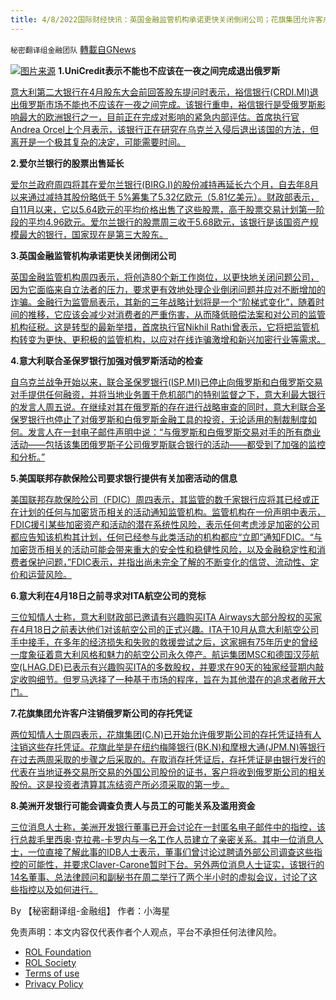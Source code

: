 ```yaml
---
title: 4/8/2022国际财经快讯：英国金融监管机构承诺更快关闭倒闭公司；花旗集团允许客户注销俄罗斯公司的存托凭证
---
```

`秘密翻译组金融团队` [轉載自GNews](https://gnews.org/zh-hans/2311119/)

![](https://assets.gnews.org/wp-content/uploads/2022/04/图片1-36.png)[图片来源](https://www.reuters.com/)
**1.UniCredit表示不能也不应该在一夜之间完成退出俄罗斯**

[意大利第二大银行在4月股东大会前回答股东提问时表示，裕信银行(CRDI.MI)退出俄罗斯市场不能也不应该在一夜之间完成。该银行重申，裕信银行是受俄罗斯影响最大的欧洲银行之一，目前正在完成对影响的紧急内部评估。首席执行官Andrea Orcel上个月表示，该银行正在研究在乌克兰入侵后退出该国的方法，但离开是一个极其复杂的决定，可能需要时间。](https://www.reuters.com/business/finance/unicredit-says-exit-russia-cannot-should-not-be-done-overnight-document-2022-04-07/)

**2.爱尔兰银行的股票出售延长**

[爱尔兰政府周四将其在爱尔兰银行(BIRG.I)的股份减持再延长六个月，自去年8月以来通过减持其股份略低于 5%筹集了5.32亿欧元（5.81亿美元）。财政部表示，自11月以来，它以5.64欧元的平均价格出售了这些股票，高于股票交易计划第一阶段的平均4.96欧元。爱尔兰银行的股票周三收于5.68欧元，该银行是该国资产规模最大的银行，国家现在是第三大股东。](https://www.reuters.com/business/bank-ireland-share-sale-extended-after-state-recoups-532-mln-euros-2022-04-07/)

**3.英国金融监管机构承诺更快关闭倒闭公司**

[英国金融监管机构周四表示，将创造80个新工作岗位，以更快地关闭问题公司，因为它面临来自立法者的压力，要求更有效地处理企业倒闭问题并应对不断增加的诈骗。金融行为监管局表示，其新的三年战略计划将是一个“阶梯式变化”，随着时间的推移，它应该会减少对消费者的严重伤害，从而降低赔偿法案和对公司的监管机构征税。这是转型的最新举措，首席执行官Nikhil Rathi曾表示，它将把监管机构转变为更快、更积极的监管机构，以应对在线诈骗激增和新兴加密行业等需求。](https://www.reuters.com/world/uk/uk-financial-watchdog-pledges-shut-down-problem-firms-faster-2022-04-07/)

**4.意大利联合圣保罗银行加强对俄罗斯活动的检查**

[自乌克兰战争开始以来，联合圣保罗银行(ISP.MI)已停止向俄罗斯和白俄罗斯交易对手提供任何融资，并将当地业务置于危机部门的特别监督之下，意大利最大银行的发言人周五说。在继续对其在俄罗斯的存在进行战略审查的同时，意大利联合圣保罗银行也停止了对俄罗斯和白俄罗斯金融工具的投资，无论适用的制裁制度如何。发言人在一封电子邮件声明中说：“与俄罗斯和白俄罗斯交易对手的所有商业活动——包括该集团俄罗斯子公司俄罗斯联合银行的活动——都受到了加强的监控和分析。”](https://www.reuters.com/business/finance/italys-intesa-heightens-checks-russia-activities-halts-lending-2022-04-08/)

**5.美国联邦存款保险公司要求银行提供有关加密活动的信息**

[美国联邦存款保险公司（FDIC）周四表示，其监管的数千家银行应将其已经或正在计划的任何与加密货币相关的活动通知监管机构。监管机构在一份声明中表示，FDIC援引某些加密资产和活动的潜在系统性风险，表示任何考虑涉足加密的公司都应告知该机构其计划，任何已经参与此类活动的机构都应“立即”通知FDIC。“与加密货币相关的活动可能会带来重大的安全性和稳健性风险，以及金融稳定性和消费者保护问题，”FDIC表示，并指出尚未完全了解的不断变化的信贷、流动性、定价和运营风险。](https://www.reuters.com/business/us-fdic-asks-banks-info-crypto-activities-cites-potential-systemic-risks-2022-04-07/)

**6.意大利在4月18日之前寻求对ITA航空公司的竞标**

[三位知情人士称，意大利财政部已邀请有兴趣购买ITA Airways大部分股权的买家在4月18日之前表达他们对该航空公司的正式兴趣。ITA于10月从意大利航空公司手中接手，在多年的经济损失和失败的救援尝试之后，这家拥有75年历史的曾经一度象征着意大利风格和魅力的航空公司永久停产。航运集团MSC和德国汉莎航空(LHAG.DE)已表示有兴趣购买ITA的多数股权，并要求在90天的独家经营期内敲定收购细节。但罗马选择了一种基于市场的程序，旨在为其他潜在的追求者敞开大门。](https://www.reuters.com/business/italy-seeks-bids-ita-airways-by-april-18-sources-2022-04-08/)

**7.花旗集团允许客户注销俄罗斯公司的存托凭证**

[两位知情人士周四表示，花旗集团(C.N)已开始允许俄罗斯公司的存托凭证持有人注销这些存托凭证。花旗此举是在纽约梅隆银行(BK.N)和摩根大通(JPM.N)等银行在过去两周采取的步骤之后采取的。在取消存托凭证后，存托凭证是由银行发行的代表在当地证券交易所交易的外国公司股份的证书，客户将收到俄罗斯公司的相关股份。这是投资者清算其冻结资产所必须采取的第一步。](https://www.reuters.com/business/finance/citigroup-allows-clients-cancel-depositary-receipts-russian-companies-sources-2022-04-07/)

**8.美洲开发银行可能会调查负责人与员工的可能关系及滥用资金**

[三位消息人士称，美洲开发银行董事已开会讨论在一封匿名电子邮件中的指控，该行总裁毛里西奥·克拉弗-卡罗内与一名工作人员建立了亲密关系。其中一位消息人士，一位直接了解此事的IDB人士表示，董事们曾讨论过聘请外部公司调查这些指控的可能性，并要求Claver-Carone暂时下台。另外两位消息人士证实，该银行的14名董事、总法律顾问和副秘书在周二举行了两个半小时的虚拟会议，讨论了这些指控以及如何进行。](https://www.reuters.com/business/finance/exclusive-idb-may-investigate-chief-over-possible-relationship-with-staffer-2022-04-07/)

By 【秘密翻译组-金融组】
作者：小海星

 

免责声明：本文内容仅代表作者个人观点，平台不承担任何法律风险。

- [ROL Foundation](https://rolfoundation.org/)
- [ROL Society](https://rolsociety.org/)
- [Terms of use](https://gnews.org/terms-of-use-3/)
- [Privacy Policy](https://gnews.org/privacy-policy/)
